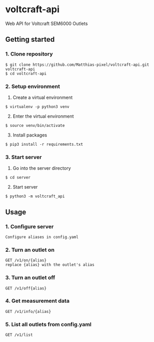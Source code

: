 # voltcraft-api
Web API for Voltcraft SEM6000 Outlets

## Getting started
### 1. Clone repository
```
$ git clone https://github.com/Matthias-pixel/voltcraft-api.git voltcraft-api
$ cd voltcraft-api
```

### 2. Setup environment
1. Create a virtual environment
```
$ virtualenv -p python3 venv
```

2. Enter the virtual environment
```
$ source venv/bin/activate
```

3. Install packages
```
$ pip3 install -r requirements.txt
```

### 3. Start server
1. Go into the server directory
```
$ cd server
```

2. Start server
```
$ python3 -m voltcraft_api
```

## Usage
### 1. Configure server
    Configure aliases in config.yaml

### 2. Turn an outlet on
    GET /v1/on/{alias}
    replace {alias} with the outlet's alias
### 3. Turn an outlet off
    GET /v1/off{alias}
### 4. Get measurement data
    GET /v1/info/{alias}
### 5. List all outlets from config.yaml
    GET /v1/list